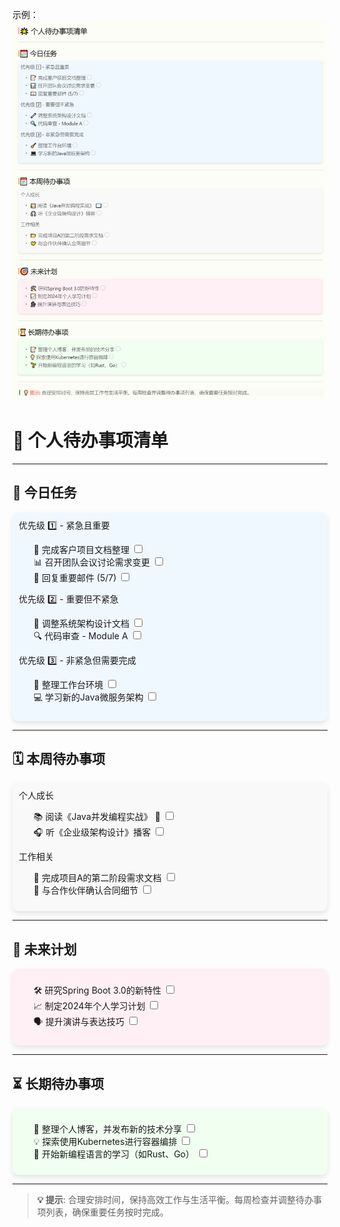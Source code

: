 示例：
![](示例图片/待办事项.png)

# 🌟 个人待办事项清单

---

## 📅 今日任务

<div style="background-color:#f0f8ff;padding:10px;border-radius:10px;box-shadow:0 4px 8px rgba(0,0,0,0.1);">
优先级 1️⃣ - 紧急且重要
<ul style="list-style-type:none;">
    <li>📝 完成客户项目文档整理 <input type="checkbox"></li>
    <li>📊 召开团队会议讨论需求变更 <input type="checkbox"></li>
    <li>📧 回复重要邮件 (5/7) <input type="checkbox"></li>
</ul>
优先级 2️⃣ - 重要但不紧急
<ul style="list-style-type:none;">
    <li>🔧 调整系统架构设计文档 <input type="checkbox"></li>
    <li>🔍 代码审查 - Module A <input type="checkbox"></li>
</ul>
优先级 3️⃣ - 非紧急但需要完成
<ul style="list-style-type:none;">
    <li>🧹 整理工作台环境 <input type="checkbox"></li>
    <li>💻 学习新的Java微服务架构 <input type="checkbox"></li>
</ul>
</div>

---

## 🗓 本周待办事项

<div style="background-color:#f9f9f9;padding:10px;border-radius:10px;box-shadow:0 4px 8px rgba(0,0,0,0.1);">
个人成长
<ul style="list-style-type:none;">
    <li>📚 阅读《Java并发编程实战》 📖 <input type="checkbox"></li>
    <li>🎧 听《企业级架构设计》播客 <input type="checkbox"></li>
</ul>
工作相关
<ul style="list-style-type:none;">
    <li>📂 完成项目A的第二阶段需求文档 <input type="checkbox"></li>
    <li>🤝 与合作伙伴确认合同细节 <input type="checkbox"></li>
</ul>
</div>

---

## 🎯 未来计划

<div style="background-color:#fff0f5;padding:10px;border-radius:10px;box-shadow:0 4px 8px rgba(0,0,0,0.1);">
<ul style="list-style-type:none;">
    <li>🛠 研究Spring Boot 3.0的新特性 <input type="checkbox"></li>
    <li>📈 制定2024年个人学习计划 <input type="checkbox"></li>
    <li>🗣 提升演讲与表达技巧 <input type="checkbox"></li>
</ul>
</div>

---

## ⏳ 长期待办事项
<div style="background-color:#f0fff0;padding:10px;border-radius:10px;box-shadow:0 4px 8px rgba(0,0,0,0.1);">
<ul style="list-style-type:none;">
    <li>📝 整理个人博客，并发布新的技术分享 <input type="checkbox"></li>
    <li>💡 探索使用Kubernetes进行容器编排 <input type="checkbox"></li>
    <li>🌱 开始新编程语言的学习（如Rust、Go） <input type="checkbox"></li>
</ul>
</div>

---

> **💡 提示**: 合理安排时间，保持高效工作与生活平衡。每周检查并调整待办事项列表，确保重要任务按时完成。